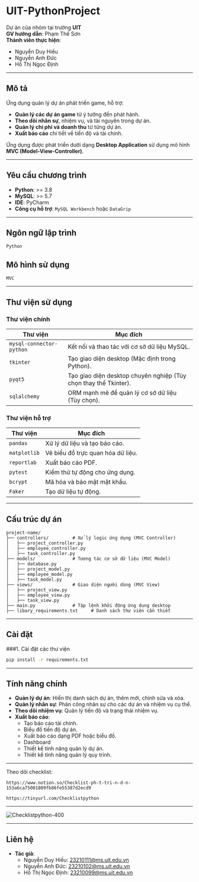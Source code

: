 
# **UIT-PythonProject**

Dự án của nhóm tại trường **UIT**  
**GV hướng dẫn**: Phạm Thế Sơn  
**Thành viên thực hiện**:  
- Nguyễn Duy Hiếu  
- Nguyễn Anh Đức  
- Hồ Thị Ngọc Định  

---

## **Mô tả**

Ứng dụng quản lý dự án phát triển game, hỗ trợ:
- **Quản lý các dự án game** từ ý tưởng đến phát hành.
- **Theo dõi nhân sự**, nhiệm vụ, và tài nguyên trong dự án.
- **Quản lý chi phí và doanh thu** từ từng dự án.
- **Xuất báo cáo** chi tiết về tiến độ và tài chính.

Ứng dụng được phát triển dưới dạng **Desktop Application** sử dụng mô hình **MVC (Model-View-Controller)**.

---

## **Yêu cầu chương trình**
- **Python**: >= 3.8  
- **MySQL**: >= 5.7  
- **IDE**: PyCharm  
- **Công cụ hỗ trợ**: `MySQL Workbench` hoặc `DataGrip`

---

## **Ngôn ngữ lập trình**
```plaintext
Python
```

## **Mô hình sử dụng**
```plaintext
MVC
```

---

## **Thư viện sử dụng**

### **Thư viện chính**
| Thư viện                  | Mục đích                                                        |
|---------------------------|-----------------------------------------------------------------|
| `mysql-connector-python`  | Kết nối và thao tác với cơ sở dữ liệu MySQL.                   |
| `tkinter`                 | Tạo giao diện desktop (Mặc định trong Python).                 |
| `pyqt5`                   | Tạo giao diện desktop chuyên nghiệp (Tùy chọn thay thế Tkinter). |
| `sqlalchemy`              | ORM mạnh mẽ để quản lý cơ sở dữ liệu (Tùy chọn).               |

### **Thư viện hỗ trợ**
| Thư viện     | Mục đích                          |
|--------------|-----------------------------------|
| `pandas`     | Xử lý dữ liệu và tạo báo cáo.     |
| `matplotlib` | Vẽ biểu đồ trực quan hóa dữ liệu. |
| `reportlab`  | Xuất báo cáo PDF.                 |
| `pytest`     | Kiểm thử tự động cho ứng dụng.    |
| `bcrypt`     | Mã hóa và bảo mật mật khẩu.       |
| `Faker`      | Tạo dữ liệu tự động.              |

---

## **Cấu trúc dự án**

```plaintext
project-name/
├── controllers/         # Xử lý logic ứng dụng (MVC Controller)
│   ├── project_controller.py
│   ├── employee_controller.py
│   ├── task_controller.py
├── models/              # Tương tác cơ sở dữ liệu (MVC Model)
│   ├── database.py
│   ├── project_model.py
│   ├── employee_model.py
│   ├── task_model.py
├── views/               # Giao diện người dùng (MVC View)
│   ├── project_view.py
│   ├── employee_view.py
│   ├── task_view.py
├── main.py              # Tập lệnh khởi động ứng dụng desktop
├── libary_requirements.txt     # Danh sách thư viện cần thiết
```

---

## **Cài đặt**
###1. Cài đặt các thư viện
```bash
pip install -r requirements.txt
```

---

## **Tính năng chính**
- **Quản lý dự án**: Hiển thị danh sách dự án, thêm mới, chỉnh sửa và xóa.
- **Quản lý nhân sự**: Phân công nhân sự cho các dự án và nhiệm vụ cụ thể.
- **Theo dõi nhiệm vụ**: Quản lý tiến độ và trạng thái nhiệm vụ.
- **Xuất báo cáo**:
  - Tạo báo cáo tài chính.
  - Biểu đồ tiến độ dự án.
  - Xuất báo cáo dạng PDF hoặc biểu đồ.
  - Dashboard
  - Thiết kế tính năng quản lý dự án.
  - Thiết kế tính năng quản lý quy trình.
---
Theo dõi checklist:
```
https://www.notion.so/Checklist-ph-t-tri-n-d-n-153a6ca75001809fb86fe55387d2ecd9
```
```
https://tinyurl.com/Checklistpython
```
---

![Checklistpython-400](https://github.com/user-attachments/assets/1d27931d-3183-4b22-8863-29e4c8e244f6)

---

## **Liên hệ**
- **Tác giả**: 
  - Nguyễn Duy Hiếu:  23210111@ms.uit.edu.vn 
  - Nguyễn Anh Đức:   23210102@ms.uit.edu.vn  
  - Hồ Thị Ngọc Định: 23210099@ms.uit.edu.vn 
